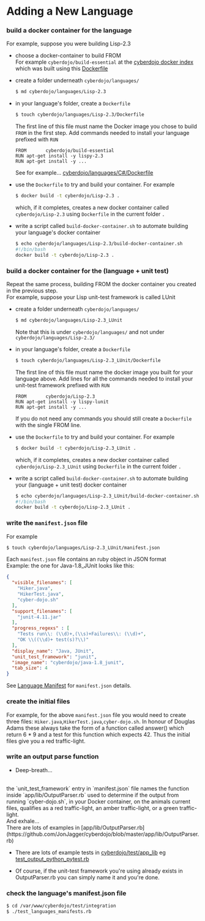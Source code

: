 
Adding a New Language
=====================

### build a docker container for the language

For example, suppose you were building Lisp-2.3

  * choose a docker-container to build FROM
    <br/>For example
    `cyberdojo/build-essential`
    at the [cyberdojo docker index](https://index.docker.io/u/cyberdojo/)
    which was built using this [Dockerfile](https://github.com/JonJagger/cyberdojo/blob/master/languages/build-essential/Dockerfile)

  * create a folder underneath `cyberdojo/languages/`
    ```bash
    $ md cyberdojo/languages/Lisp-2.3
    ```

  * in your language's folder, create a `Dockerfile`
    ```bash
    $ touch cyberdojo/languages/Lisp-2.3/Dockerfile
    ```
    The first line of this file must name the
    Docker image you chose to build `FROM` in the first step.
    Add commands needed to install your language
    prefixed with `RUN`
    ```
    FROM       cyberdojo/build-essential
    RUN apt-get install -y lispy-2.3
    RUN apt-get install -y ...
    ```
    See for example...
    [cyberdojo/languages/C#/Dockerfile](https://github.com/JonJagger/cyberdojo/blob/master/languages/C%23/Dockerfile)

  * use the `Dockerfile` to try and build your container. For example
    ```bash
    $ docker build -t cyberdojo/Lisp-2.3 .
    ```
    which, if it completes, creates a new docker container
    called `cyberdojo/Lisp-2.3` using `Dockerfile` in
    the current folder `.`

  * write a script called `build-docker-container.sh` to automate
    building your language's docker container
    ```bash
    $ echo cyberdojo/languages/Lisp-2.3/build-docker-container.sh
    #!/bin/bash
    docker build -t cyberdojo/Lisp-2.3 .
    ```

### build a docker container for the (language + unit test)

Repeat the same process, building FROM the docker container
you created in the previous step.<br/>
For example, suppose your Lisp unit-test framework is called LUnit

  * create a folder underneath `cyberdojo/languages/`
    ```bash
    $ md cyberdojo/languages/Lisp-2.3_LUnit
    ```
    Note that this is under `cyberdojo/languages/` and not under
    `cyberdojo/languages/Lisp-2.3/`

  * in your language's folder, create a `Dockerfile`
    ```bash
    $ touch cyberdojo/languages/Lisp-2.3_LUnit/Dockerfile
    ```
    The first line of this file must name the
    docker image you built for your language above.
    Add lines for all the commands needed to install your
    unit-test framework prefixed with `RUN`
    ```
    FROM       cyberdojo/Lisp-2.3
    RUN apt-get install -y lispy-lunit
    RUN apt-get install -y ...
    ```
    If you do not need any commands you should still create
    a `Dockerfile` with the single FROM line.

  * use the `Dockerfile` to try and build your container. For example
    ```bash
    $ docker build -t cyberdojo/Lisp-2.3_LUnit .
    ```
    which, if it completes, creates a new docker container called
    `cyberdojo/Lisp-2.3_LUnit`
    using `Dockerfile`
    in the current folder `.`

  * write a script called `build-docker-container.sh` to automate
    building your (language + unit test) docker container
    ```bash
    $ echo cyberdojo/languages/Lisp-2.3_LUnit/build-docker-container.sh
    #!/bin/bash
    docker build -t cyberdojo/Lisp-2.3_LUnit .
    ```

### write the `manifest.json` file

For example
```bash
$ touch cyberdojo/languages/Lisp-2.3_LUnit/manifest.json
```

Each `manifest.json` file contains an ruby object in JSON format
<br>Example: the one for Java-1.8_JUnit looks like this:
```json
{
  "visible_filenames": [
    "Hiker.java",
    "HikerTest.java",
    "cyber-dojo.sh"
  ],
  "support_filenames": [
    "junit-4.11.jar"
  ],
  "progress_regexs" : [
    "Tests run\\: (\\d)+,(\\s)+Failures\\: (\\d)+",
    "OK \\((\\d)+ test(s)?\\)"
  ],
  "display_name": "Java, JUnit",
  "unit_test_framework": "junit",
  "image_name": "cyberdojo/java-1.8_junit",
  "tab_size": 4
}
```
See [Language Manifest](md/language_manifest.md) for `manifest.json` details.


### create the initial files

For example, for the above `manifest.json` file you would need
to create three files: `Hiker.java`,`HikerTest.java`,`cyber-dojo.sh`.
In honour of Douglas Adams these always take the form of a function
called answer() which return 6 * 9 and a test for this function
which expects 42. Thus the initial files give you a red traffic-light.


### write an output parse function

  * Deep-breath...
  <br/>
    the `unit_test_framework` entry in `manifest.json`
    file names the function inside `app/lib/OutputParser.rb`
    used to determine if the output from running `cyber-dojo.sh`, in your Docker
    container, on the animals current files, qualifies as a
    red traffic-light, an amber traffic-light, or a green traffic-light.<br/>
    And exhale...<br/>
    There are lots of examples in
    [app/lib/OutputParser.rb](https://github.com/JonJagger/cyberdojo/blob/master/app/lib/OutputParser.rb)

  * There are lots of example tests in
    [cyberdojo/test/app_lib](https://github.com/JonJagger/cyberdojo/tree/master/test/app_lib)
    eg
    [test_output_python_pytest.rb](https://github.com/JonJagger/cyberdojo/blob/master/test/app_lib/test_output_python_pytest.rb)

  * Of course, if the unit-test framework you're using already exists
    in OutputParser.rb you can simply name it and you're done.


### check the language's manifest.json file
```bash
$ cd /var/www/cyberdojo/test/integration
$ ./test_languages_manifests.rb
```
